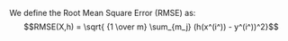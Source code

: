 
We define the Root Mean Square Error (RMSE) as: $$RMSE(X,h) = \sqrt{ {1 \over m}     \sum_{m_j} (h(x^(i^)) - y^(i^))^2}$$

